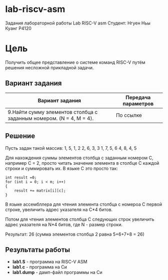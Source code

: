 # lab-riscv-asm

Задания лабораторной работы Lab RISC-V asm
Студент: Нгуен Ньы Куанг   P4120

# Цель
Получить общее представление о системе команд RISC-V путём решения несложной прикладной задачи.

## Вариант задания

Вариант задания | Передача параметров
--------------- | -------------
9.Найти сумму элементов столбца с заданным номером. (N = 4, M = 4). | По ссылке

## Решение
Пусть задан такой массив:
1, 5, 1, 2
2, 6, 3, 3
1, 7, 5, 6
4, 8, 4, 5

Для нахождения суммы элементов столбца с заданным номером С, например С = 2, просто читать значение элемента в столбце С каждой строки и суммировать их.
В языке С это просто так:

    int result =0;
    for (int i = 0; i < m; i++)
    {
        result += matrix[i][c];
    }

В языке ассембллера для чтения элемента столбца с номероа С первой строке, увеличить адрес указателя на C*4 битов. 

Потом для чтения элементов столбца С следующих строк увеличить адрес указателя на N*4 битов, где N - размер строки.

Результат: 26 (сумма элементов столбца 2 равна 5+6+7+8 = 26)


## Результаты работы

* **lab1.S** - программа на RISC-V ASM
* **lab1.c** - программа на Си
* **lab1.dump** - дамп-файл программы на Си